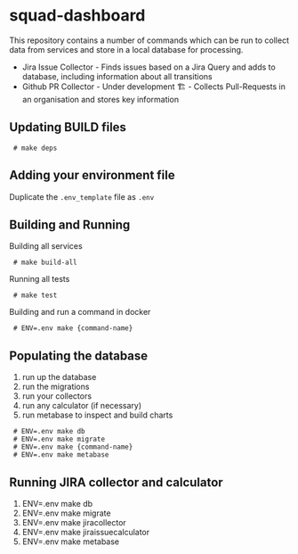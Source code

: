 # squad-dashboard

This repository contains a number of commands which can be run to collect data from services and store in a local database for processing.

- Jira Issue Collector - Finds issues based on a Jira Query and adds to database, including information about all transitions
- Github PR Collector - Under development 🏗 - Collects Pull-Requests in an organisation and stores key information

## Updating BUILD files

````
 # make deps

````

## Adding your environment file

Duplicate the `.env_template` file as `.env`

## Building and Running

Building all services

````
 # make build-all
````

Running all tests

````
 # make test
````

Building and run a command in docker

````
 # ENV=.env make {command-name}
````

## Populating the database

1. run up the database
2. run the migrations
3. run your collectors
4. run any calculator (if necessary)
5. run metabase to inspect and build charts

````
 # ENV=.env make db
 # ENV=.env make migrate
 # ENV=.env make {command-name}
 # ENV=.env make metabase
````

## Running JIRA collector and calculator 

1. ENV=.env make db
2. ENV=.env make migrate
3. ENV=.env make jiracollector
4. ENV=.env make jiraissuecalculator
5. ENV=.env make metabase